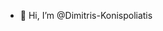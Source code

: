 - 👋 Hi, I’m @Dimitris-Konispoliatis

<!---
Dimitris-Konispoliatis/Dimitris-Konispoliatis is a ✨ special ✨ repository because its `README.md` (this file) appears on your GitHub profile.
You can click the Preview link to take a look at your changes.
--->
